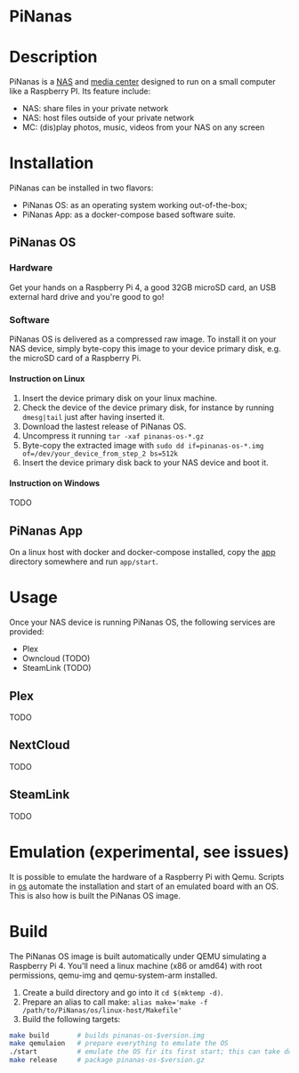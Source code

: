 PiNanas
========


Description
===========
PiNanas is a [NAS](https://en.wikipedia.org/wiki/Network-attached_storage "Network-attached storage")
and [media center](https://en.wikipedia.org/wiki/Home_theater_PC)
designed to run on a small computer like a Raspberry PI. Its feature include:

- NAS: share files in your private network
- NAS: host files outside of your private network
- MC: (dis)play photos, music, videos from your NAS on any screen


Installation
============

PiNanas can be installed in two flavors:
- PiNanas OS: as an operating system working out-of-the-box;
- PiNanas App: as a docker-compose based software suite.

PiNanas OS
-----------

### Hardware

Get your hands on a Raspberry Pi 4, a good 32GB microSD card, an USB
external hard drive and you're good to go!


### Software

PiNanas OS is delivered as a compressed raw image. To install it on your NAS device,
simply byte-copy this image to your device primary disk, e.g. the microSD card of a
Raspberry Pi.

#### Instruction on Linux
1. Insert the device primary disk on your linux machine.
2. Check the device of the device primary disk, for instance by running `dmesg|tail` just after having inserted it.
3. Download the lastest release of PiNanas OS.
4. Uncompress it running `tar -xaf pinanas-os-*.gz`
5. Byte-copy the extracted image with `sudo dd if=pinanas-os-*.img of=/dev/your_device_from_step_2 bs=512k`
6. Insert the device primary disk back to your NAS device and boot it.

#### Instruction on Windows
TODO

PiNanas App
------------

On a linux host with docker and docker-compose installed, copy the [app](/app)
directory somewhere and run `app/start`.


Usage
=====

Once your NAS device is running PiNanas OS, the following services are provided:

- Plex
- Owncloud (TODO)
- SteamLink (TODO)

Plex
----
TODO

NextCloud
---------
TODO

SteamLink
---------
TODO


Emulation (experimental, see issues)
====================================

It is possible to emulate the hardware of a Raspberry Pi with Qemu. Scripts in
[os](/os/linux-host) automate the installation and start of an emulated
board with an OS. This is also how is built the PiNanas OS image.


Build
=====
The PiNanas OS image is built automatically under QEMU simulating a Raspberry Pi 4.
You'll need a linux machine (x86 or amd64) with root permissions, qemu-img and
qemu-system-arm installed.

1. Create a build directory and go into it `cd $(mktemp -d)`.
2. Prepare an alias to call make: `alias make='make -f /path/to/PiNanas/os/linux-host/Makefile'`
3. Build the following targets:
```bash
make build       # builds pinanas-os-$version.img
make qemulaion   # prepare everything to emulate the OS
./start          # emulate the OS fir its first start; this can take dozen minutes to hours
make release     # package pinanas-os-$version.gz
```
